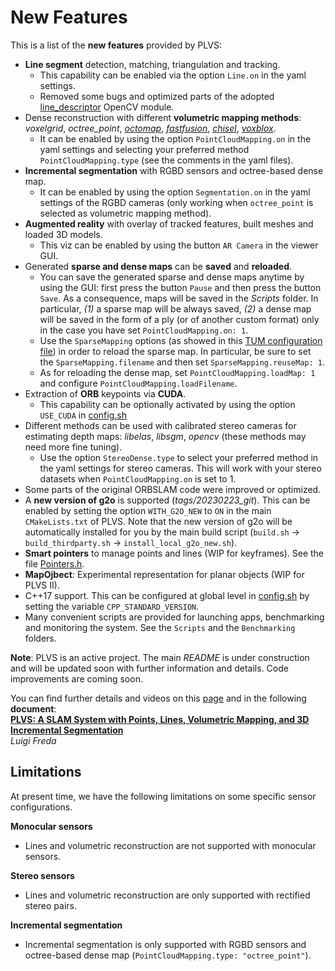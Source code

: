 # New Features 

This is a list of the **new features** provided by PLVS: 
* **Line segment** detection, matching, triangulation and tracking. 
  - This capability can be enabled via the option `Line.on` in the yaml settings.
  - Removed some bugs and optimized parts of the adopted [line_descriptor](https://github.com/opencv/opencv_contrib/tree/4.x/modules/line_descriptor) OpenCV module. 
* Dense reconstruction with different **volumetric mapping methods**: *voxelgrid*, *octree_point*, *[octomap](https://github.com/OctoMap/octomap)*, *[fastfusion](https://github.com/tum-vision/fastfusion)*, *[chisel](https://github.com/personalrobotics/OpenChisel)*, *[voxblox](https://github.com/ethz-asl/voxblox)*.  
  - It can be enabled by using the option `PointCloudMapping.on` in the yaml settings and selecting your preferred method `PointCloudMapping.type` (see the comments in the yaml files). 
* **Incremental segmentation** with RGBD sensors and octree-based dense map. 
  - It can be enabled by using the option `Segmentation.on` in the yaml settings of the RGBD cameras (only working when `octree_point` is selected as volumetric mapping method). 
* **Augmented reality** with overlay of tracked features, built meshes and loaded 3D models. 
  - This viz can be enabled by using the button `AR Camera` in the viewer GUI. 
* Generated **sparse and dense maps** can be **saved** and **reloaded**. 
  - You can save the generated sparse and dense maps anytime by using the GUI: first press the button `Pause` and then press the button `Save`. As a consequence, maps will be saved in the *Scripts* folder. In particular, *(1)* a sparse map will be always saved, *(2)* a dense map will be saved in the form of a ply (or of another custom format) only in the case you have set `PointCloudMapping.on: 1`. 
  - Use the `SparseMapping` options (as showed in this [TUM configuration file](./Settings/old/RGB-D-TUM1.yaml)) in order to reload the sparse map. In particular, be sure to set the `SparseMapping.filename` and then set `SparseMapping.reuseMap: 1`. 
  - As for reloading the dense map, set `PointCloudMapping.loadMap: 1` and configure `PointCloudMapping.loadFilename`.
* Extraction of **ORB** keypoints via **CUDA**. 
  - This capability can be optionally activated by using the option `USE_CUDA` in [config.sh](./config.sh) 
* Different methods can be used with calibrated stereo cameras for estimating depth maps: *libelas*, *libsgm*, *opencv* (these methods may need more fine tuning).
  - Use the option `StereoDense.type` to select your preferred method in the yaml settings for stereo cameras. This will work with your stereo datasets when `PointCloudMapping.on` is set to 1.  
* Some parts of the original ORBSLAM code were improved or optimized.
* A **new version of g2o** is supported (*tags/20230223_git*). This can be enabled by setting the option `WITH_G2O_NEW` to `ON` in the main `CMakeLists.txt` of PLVS. Note that the new version of g2o will be automatically installed for you by the main build script (`build.sh` → `build_thirdparty.sh` → `install_local_g2o_new.sh`).
* **Smart pointers** to manage points and lines (WIP for keyframes). See the file [Pointers.h](include/Pointers.h).
* **MapOjbect**: Experimental representation for planar objects (WIP for PLVS II).
* C++17 support. This can be configured at global level in [config.sh](./config.sh) by setting the variable `CPP_STANDARD_VERSION`.
* Many convenient scripts are provided for launching apps, benchmarking and monitoring the system. See the `Scripts` and the `Benchmarking` folders.
  
**Note**: PLVS is an active project. The main *README* is under construction and will be updated soon with further information and details. Code improvements are coming soon. 


You can find further details and videos on this [page](https://www.luigifreda.com/research/plvs-an-open-source-rgb-d-and-stereo-slam-for-volumetric-reconstruction-and-3d-incremental-segmentation/) and in the following **document**:          
**[PLVS: A SLAM System with Points, Lines, Volumetric Mapping, and 3D Incremental Segmentation](https://arxiv.org/pdf/2309.10896.pdf)**         
*Luigi Freda* 


## Limitations 

At present time, we have the following limitations on some specific sensor configurations.  

**Monocular sensors**
- Lines and volumetric reconstruction are not supported with monocular sensors.

**Stereo sensors**
- Lines and volumetric reconstruction are only supported with rectified stereo pairs.   

**Incremental segmentation**
- Incremental segmentation is only supported with RGBD sensors and octree-based dense map (`PointCloudMapping.type: "octree_point"`).
